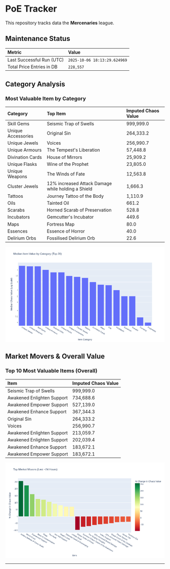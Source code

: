 # PoE Tracker

This repository tracks data the **Mercenaries** league.

## Maintenance Status

<!-- START_MAINTENANCE -->
| Metric | Value |
|:---|:---|
| Last Successful Run (UTC) | `2025-10-06 18:13:29.624969` |
| Total Price Entries in DB | `228,557` |

<!-- END_MAINTENANCE -->

## Category Analysis

<!-- START_CATEGORY_ANALYSIS -->
### Most Valuable Item by Category
| Category | Top Item | Imputed Chaos Value |
| :--- | :--- | :--- |
| Skill Gems | Seismic Trap of Swells | 999,999.0 |
| Unique Accessories | Original Sin | 264,333.2 |
| Unique Jewels | Voices | 256,990.7 |
| Unique Armours | The Tempest's Liberation | 57,448.8 |
| Divination Cards | House of Mirrors | 25,909.2 |
| Unique Flasks | Wine of the Prophet | 23,805.0 |
| Unique Weapons | The Winds of Fate | 12,563.8 |
| Cluster Jewels | 12% increased Attack Damage while holding a Shield | 1,666.3 |
| Tattoos | Journey Tattoo of the Body | 1,110.9 |
| Oils | Tainted Oil | 661.2 |
| Scarabs | Horned Scarab of Preservation | 528.8 |
| Incubators | Gemcutter's Incubator | 449.6 |
| Maps | Fortress Map | 80.0 |
| Essences | Essence of Horror | 40.0 |
| Delirium Orbs | Fossilised Delirium Orb | 22.6 |


![Category Analysis Chart](charts/category_analysis.png)
<!-- END_CATEGORY_ANALYSIS -->

## Market Movers & Overall Value

<!-- START_ANALYSIS -->
### Top 10 Most Valuable Items (Overall)
| Item | Imputed Chaos Value |
| :--- | :--- |
| Seismic Trap of Swells | 999,999.0 |
| Awakened Enlighten Support | 734,688.6 |
| Awakened Empower Support | 527,139.0 |
| Awakened Enhance Support | 367,344.3 |
| Original Sin | 264,333.2 |
| Voices | 256,990.7 |
| Awakened Enlighten Support | 213,059.7 |
| Awakened Enlighten Support | 202,039.4 |
| Awakened Enhance Support | 183,672.1 |
| Awakened Empower Support | 183,672.1 |


![Market Movers Chart](charts/market_movers.png)
<!-- END_ANALYSIS -->

---
